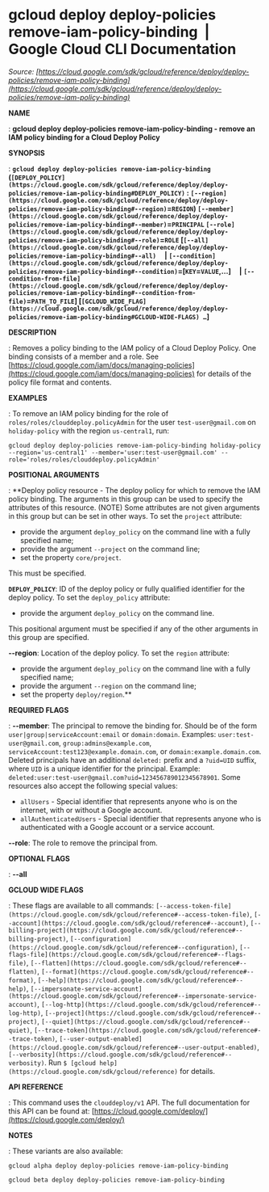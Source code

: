 # gcloud deploy deploy-policies remove-iam-policy-binding  |  Google Cloud CLI Documentation

*Source: [https://cloud.google.com/sdk/gcloud/reference/deploy/deploy-policies/remove-iam-policy-binding](https://cloud.google.com/sdk/gcloud/reference/deploy/deploy-policies/remove-iam-policy-binding)*

**NAME**

: **gcloud deploy deploy-policies remove-iam-policy-binding - remove an IAM policy binding for a Cloud Deploy Policy**

**SYNOPSIS**

: **`gcloud deploy deploy-policies remove-iam-policy-binding` (`[DEPLOY_POLICY](https://cloud.google.com/sdk/gcloud/reference/deploy/deploy-policies/remove-iam-policy-binding#DEPLOY_POLICY)` : `[--region](https://cloud.google.com/sdk/gcloud/reference/deploy/deploy-policies/remove-iam-policy-binding#--region)`=`REGION`) `[--member](https://cloud.google.com/sdk/gcloud/reference/deploy/deploy-policies/remove-iam-policy-binding#--member)`=`PRINCIPAL` `[--role](https://cloud.google.com/sdk/gcloud/reference/deploy/deploy-policies/remove-iam-policy-binding#--role)`=`ROLE` [`[--all](https://cloud.google.com/sdk/gcloud/reference/deploy/deploy-policies/remove-iam-policy-binding#--all)`     | `[--condition](https://cloud.google.com/sdk/gcloud/reference/deploy/deploy-policies/remove-iam-policy-binding#--condition)`=[`KEY`=`VALUE`,…]     | `[--condition-from-file](https://cloud.google.com/sdk/gcloud/reference/deploy/deploy-policies/remove-iam-policy-binding#--condition-from-file)`=`PATH_TO_FILE`] [`[GCLOUD_WIDE_FLAG](https://cloud.google.com/sdk/gcloud/reference/deploy/deploy-policies/remove-iam-policy-binding#GCLOUD-WIDE-FLAGS) …`]**

**DESCRIPTION**

: Removes a policy binding to the IAM policy of a Cloud Deploy Policy. One binding
consists of a member and a role.
See [https://cloud.google.com/iam/docs/managing-policies](https://cloud.google.com/iam/docs/managing-policies)
for details of the policy file format and contents.

**EXAMPLES**

: To remove an IAM policy binding for the role of
`roles/roles/clouddeploy.policyAdmin` for the user
`test-user@gmail.com` on `holiday-policy` with the region
`us-central1`, run:

```
gcloud deploy deploy-policies remove-iam-policy-binding holiday-policy --region='us-central1' --member='user:test-user@gmail.com' --role='roles/roles/clouddeploy.policyAdmin'
```

**POSITIONAL ARGUMENTS**

: **Deploy policy resource - The deploy policy for which to remove the IAM policy
binding. The arguments in this group can be used to specify the attributes of
this resource. (NOTE) Some attributes are not given arguments in this group but
can be set in other ways.
To set the `project` attribute:

- provide the argument `deploy_policy` on the command line with a fully
specified name;
- provide the argument `--project` on the command line;
- set the property `core/project`.

This must be specified.

**`DEPLOY_POLICY`**:
ID of the deploy policy or fully qualified identifier for the deploy policy.
To set the `deploy_policy` attribute:

- provide the argument `deploy_policy` on the command line.

This positional argument must be specified if any of the other arguments in this
group are specified.

**--region**:
Location of the deploy policy.
To set the `region` attribute:

- provide the argument `deploy_policy` on the command line with a fully
specified name;
- provide the argument `--region` on the command line;
- set the property `deploy/region`.**

**REQUIRED FLAGS**

: **--member**:
The principal to remove the binding for. Should be of the form
`user|group|serviceAccount:email` or `domain:domain`.
Examples: `user:test-user@gmail.com`,
`group:admins@example.com`,
`serviceAccount:test123@example.domain.com`, or
`domain:example.domain.com`.
Deleted principals have an additional `deleted:` prefix and a
`?uid=UID` suffix, where ``UID`` is
a unique identifier for the principal. Example:
`deleted:user:test-user@gmail.com?uid=123456789012345678901`.
Some resources also accept the following special values:

- `allUsers` - Special identifier that represents anyone who is on the
internet, with or without a Google account.
- `allAuthenticatedUsers` - Special identifier that represents anyone
who is authenticated with a Google account or a service account.

**--role**:
The role to remove the principal from.

**OPTIONAL FLAGS**

: **--all**

**GCLOUD WIDE FLAGS**

: These flags are available to all commands: `[--access-token-file](https://cloud.google.com/sdk/gcloud/reference#--access-token-file)`,
`[--account](https://cloud.google.com/sdk/gcloud/reference#--account)`, `[--billing-project](https://cloud.google.com/sdk/gcloud/reference#--billing-project)`,
`[--configuration](https://cloud.google.com/sdk/gcloud/reference#--configuration)`,
`[--flags-file](https://cloud.google.com/sdk/gcloud/reference#--flags-file)`,
`[--flatten](https://cloud.google.com/sdk/gcloud/reference#--flatten)`, `[--format](https://cloud.google.com/sdk/gcloud/reference#--format)`, `[--help](https://cloud.google.com/sdk/gcloud/reference#--help)`, `[--impersonate-service-account](https://cloud.google.com/sdk/gcloud/reference#--impersonate-service-account)`,
`[--log-http](https://cloud.google.com/sdk/gcloud/reference#--log-http)`,
`[--project](https://cloud.google.com/sdk/gcloud/reference#--project)`, `[--quiet](https://cloud.google.com/sdk/gcloud/reference#--quiet)`, `[--trace-token](https://cloud.google.com/sdk/gcloud/reference#--trace-token)`, `[--user-output-enabled](https://cloud.google.com/sdk/gcloud/reference#--user-output-enabled)`,
`[--verbosity](https://cloud.google.com/sdk/gcloud/reference#--verbosity)`.
Run `$ [gcloud help](https://cloud.google.com/sdk/gcloud/reference)` for details.

**API REFERENCE**

: This command uses the `clouddeploy/v1` API. The full documentation
for this API can be found at: [https://cloud.google.com/deploy/](https://cloud.google.com/deploy/)

**NOTES**

: These variants are also available:

```
gcloud alpha deploy deploy-policies remove-iam-policy-binding
```

```
gcloud beta deploy deploy-policies remove-iam-policy-binding
```